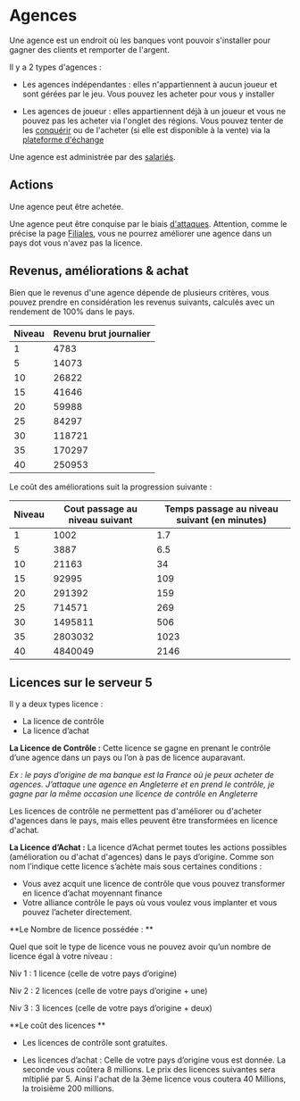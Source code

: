 # Agences

Une agence est un endroit où les banques vont pouvoir s'installer pour gagner des clients et remporter de l'argent.

Il y a 2 types d'agences :


*  Les agences indépendantes : elles n'appartiennent à aucun joueur et sont gérées par le jeu. Vous pouvez les acheter pour vous y installer

*  Les agences de joueur : elles appartiennent déjà à un joueur et vous ne pouvez pas les acheter via l'onglet des régions. Vous pouvez tenter de les [conquérir](/wiki/conquete) ou de l'acheter (si elle est disponible à la vente) via la [plateforme d'échange](/plateforme_echange)

Une agence est administrée par des [salariés](/wiki/salaries).

## Actions

Une agence peut être achetée.

Une agence peut être conquise par le biais [d'attaques](/wiki/attaques). Attention, comme le précise la page [Filiales](/wiki/filiales), vous ne pourrez améliorer une agence dans un pays dot vous n'avez pas la licence.

## Revenus, améliorations & achat

Bien que le revenus d'une agence dépende de plusieurs critères, vous pouvez prendre en considération les revenus suivants, calculés avec un rendement de 100% dans le pays.

 | Niveau | Revenu brut journalier | 
 | ------ | ---------------------- | 
 | 1      | 4783                   | 
 | 5      | 14073                  | 
 | 10     | 26822                  | 
 | 15     | 41646                  | 
 | 20     | 59988                  | 
 | 25     | 84297                  | 
 | 30     | 118721                 | 
 | 35     | 170297                 | 
 | 40     | 250953                 | 

Le coût des améliorations suit la progression suivante :

 | Niveau | Cout passage au niveau suivant | Temps passage au niveau suivant (en minutes) | 
 | ------ | ------------------------------ | -------------------------------------------- | 
 | 1      | 1002                           | 1.7                                          | 
 | 5      | 3887                           | 6.5                                          | 
 | 10     | 21163                          | 34                                           | 
 | 15     | 92995                          | 109                                          | 
 | 20     | 291392                         | 159                                          | 
 | 25     | 714571                         | 269                                          | 
 | 30     | 1495811                        | 506                                          | 
 | 35     | 2803032                        | 1023                                         | 
 | 40     | 4840049                        | 2146                                         | 

## Licences sur le serveur 5

Il y a deux types licence :
 - La licence de contrôle
 - La licence d’achat

**La Licence de Contrôle :** Cette licence se gagne en prenant le contrôle d’une agence dans un pays ou l’on à pas de licence auparavant.

*Ex : le pays d’origine de ma banque est la France où je peux acheter de agences. J’attaque une agence en Angleterre et en prend le contrôle, je gagne par la même occasion une licence de contrôle en Angleterre*

Les licences de contrôle ne permettent pas d'améliorer ou d'acheter d'agences dans le pays, mais elles peuvent être transformées en licence d'achat.

 **La Licence d’Achat :** La licence d’Achat permet toutes les actions possibles (amélioration ou d'achat d'agences) dans le pays d’origine.  Comme son nom l’indique cette licence s’achète mais sous certaines conditions :

 - Vous avez acquit une licence de contrôle que vous pouvez transformer en licence d’achat moyennant finance
 - Votre alliance contrôle le pays où vous voulez vous implanter et vous pouvez l’acheter directement.

**Le Nombre de licence possédée : **

Quel que soit le type de licence vous ne pouvez avoir qu’un nombre de licence égal à votre niveau :

Niv 1 : 1 licence (celle de votre pays d’origine)

Niv 2 : 2 licences (celle de votre pays d’origine + une)

Niv 3 : 3 licences (celle de votre pays d’origine + deux)


**Le coût des licences **


*  Les licences de contrôle sont gratuites.

*  Les licences d’achat : Celle de votre pays d’origine vous est donnée. La seconde vous coûtera 8 millions. Le prix des licences suivantes sera mltiplié par 5. Ainsi l'achat de la 3ème licence vous coutera 40 Millions, la troisième 200 millions.



